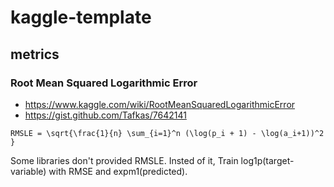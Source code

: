 # kaggle-template

## metrics
### Root Mean Squared Logarithmic Error
- <https://www.kaggle.com/wiki/RootMeanSquaredLogarithmicError>
- <https://gist.github.com/Tafkas/7642141>

```
RMSLE = \sqrt{\frac{1}{n} \sum_{i=1}^n (\log(p_i + 1) - \log(a_i+1))^2 }
```

Some libraries don't provided RMSLE. Insted of it, Train log1p(target-variable) with RMSE and expm1(predicted).
